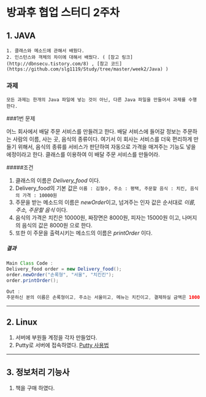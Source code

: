 # 방과후 협업 스터디 2주차

## 1. JAVA

 	1. 클래스와 메소드에 관해서 배웠다.
 	2. 인스턴스와 객체의 차이에 대해서 배웠다. ( [참고 링크](http://dbnsecu.tistory.com/8) , [참고 코드](https://github.com/slg1119/Study/tree/master/week2/Java) )

### 과제

`모든 과제는 한개의 Java 파일에 넣는 것이 아닌, 다른 Java 파일을 만들어서 과제를 수행한다.`

###1번 문제

어느 회사에서 배달 주문 서비스를 만들려고 한다. 배달 서비스에 들어갈 정보는 주문하는 사람의 이름, 사는 곳, 음식의 종류이다. 여기서 이 회사는 서비스를 더욱 편리하게 만들기 위해서, 음식의 종류를 서비스가 판단하여 자동으로 가격을 매겨주는 기능도 넣을 에정이라고 한다. 클래스를 이용하여 이 배달 주문 서비스를 만들어라.

#####조건 

1. 클래스의 이름은 *Delivery_food* 이다.
2. Delivery_food의 기본 값은 `이름 : 김철수, 주소 : 평택, 주문할 음식 : 치킨, 음식의 가격 : 10000원`
3. 주문을 받는 메소드의 이름은 *newOrder*이고, 넘겨주는 인자 값은 순서대로 *이름, 주소, 주문할 음식* 이다.
4. 음식의 가격은 치킨은 10000원, 짜장면은 8000원, 피자는 15000원 이고, 나머지의 음식의 값은 8000원 으로 한다.
5. 또한 이 주문을 출력시키는 메소드의 이름은 *printOrder* 이다.

##### 결과

```java
Main Class Code :
Delivery_food order = new Delivery_food();
order.newOrder("손록형", "서울", "치킨킨");
order.printOrder();

Out :
주문하신 분의 이름은 손록형이고, 주소는 서울이고, 메뉴는 치킨이고, 결제하실 금액은 10000원 입니다.
```

***

## 2. Linux

1. 서버에 부원들 계정을 각자 만들었다. 
2. Putty로 서버에 접속하였다. [Putty 사용법](http://suhjin.tistory.com/37)

***

## 3. 정보처리 기능사

1. 책을 구매 하였다.